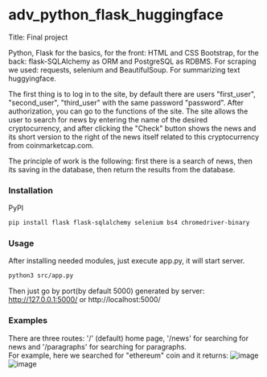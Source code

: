 # adv_python_flask_huggingface
Title: Final project

Python, Flask for the basics, for the front: HTML and CSS Bootstrap, for the back: flask-SQLAlchemy as ORM and PostgreSQL as RDBMS. For scraping we used: requests, selenium and BeautifulSoup. For summarizing text huggyingface.

The first thing is to log in to the site, by default there are users "first_user", "second_user", "third_user" with the same password "password". After authorization, you can go to the functions of the site. The site allows the user to search for news by entering the name of the desired cryptocurrency, and after clicking the "Check" button shows the news and its short version to the right of the news itself related to this cryptocurrency from coinmarketcap.com.

The principle of work is the following: first there is a search of news, then its saving in the database, then return the results from the database.

### Installation
PyPI
```bash
pip install flask flask-sqlalchemy selenium bs4 chromedriver-binary
```

### Usage
After installing needed modules, just execute app.py, it will start server.

```bash
python3 src/app.py
```

Then just go by port(by default 5000) generated by server:
http://127.0.0.1:5000/ or http://localhost:5000/

### Examples

There are three routes: '/' (default) home page, '/news' for searching for news and '/paragraphs' for searching for paragraphs.  
For example, here we searched for "ethereum" coin and it returns:
![image](https://user-images.githubusercontent.com/49027400/143078034-121d4a09-1f90-4015-bd2c-304e0d7505b1.png)
![image](https://user-images.githubusercontent.com/49027400/143079202-a4e3a558-2c74-4f4e-917c-ee7f285ee4e9.jpeg)
